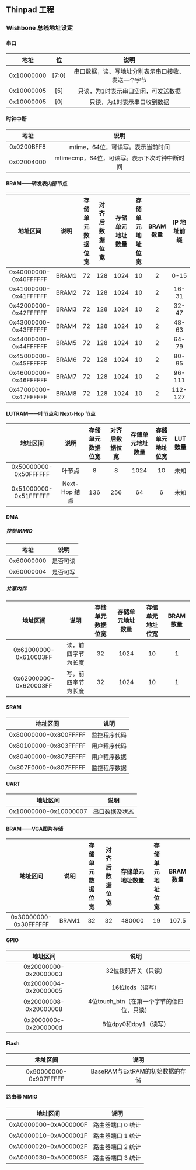 Thinpad 工程
---------------

### Wishbone 总线地址设定

#### 串口

|    地址    |  位   |                        说明                        |
| :--------: | :---: | :------------------------------------------------: |
| 0x10000000 | [7:0] | 串口数据，读、写地址分别表示串口接收、发送一个字节 |
| 0x10000005 |  [5]  |        只读，为1时表示串口空闲，可发送数据         |
| 0x10000005 |  [0]  |            只读，为1时表示串口收到数据             |

#### 时钟中断

|    地址    |                     说明                     |
| :--------: | :------------------------------------------: |
| 0x0200BFF8 |      mtime，64位，可读写。表示当前时间       |
| 0x02004000 | mtimecmp，64位，可读写。表示下次时钟中断时间 |

#### BRAM——转发表内部节点

|       地址区间        | 说明  | 存储单元数据位宽 | 对齐后数据位宽 | 存储单元地址数量 | 存储单元地址位宽 | BRAM 数量 | IP 地址前缀 |
| :-------------------: | :---: | :--------------: | :------------: | :--------------: | :--------------: | :-------: | :---------: |
| 0x40000000-0x40FFFFFF | BRAM1 |        72        |      128       |       1024       |        10        |     2     |    0-15     |
| 0x41000000-0x41FFFFFF | BRAM2 |        72        |      128       |       1024       |        10        |     2     |    16-31    |
| 0x42000000-0x42FFFFFF | BRAM3 |        72        |      128       |       1024       |        10        |     2     |    32-47    |
| 0x43000000-0x43FFFFFF | BRAM4 |        72        |      128       |       1024       |        10        |     2     |    48-63    |
| 0x44000000-0x44FFFFFF | BRAM5 |        72        |      128       |       1024       |        10        |     2     |    64-79    |
| 0x45000000-0x45FFFFFF | BRAM6 |        72        |      128       |       1024       |        10        |     2     |    80-95    |
| 0x46000000-0x46FFFFFF | BRAM7 |        72        |      128       |       1024       |        10        |     2     |   96-111    |
| 0x47000000-0x47FFFFFF | BRAM8 |        72        |      128       |       1024       |        10        |     2     |   112-127   |

#### LUTRAM——叶节点和 Next-Hop 节点

|       地址区间        |     说明      | 存储单元数据位宽 | 对齐后数据位宽 | 存储单元地址数量 | 存储单元地址位宽 | LUT 数量 |
| :-------------------: | :-----------: | :--------------: | :------------: | :--------------: | :--------------: | :------: |
| 0x50000000-0x50FFFFFF |    叶节点     |        8         |       8        |       1024       |        10        |   未知   |
| 0x51000000-0x51FFFFFF | Next-Hop 结点 |       136        |      256       |        64        |        6         |   未知   |

#### DMA

##### 控制 MMIO

|    地址    |   说明   |
| :--------: | :------: |
| 0x60000000 | 是否可读 |
| 0x60000004 | 是否可写 |

##### 共享内存

|       地址区间        |        说明        | 存储单元数据位宽 | 存储单元地址数量 | 存储单元地址位宽 | BRAM 数量 |
| :-------------------: | :----------------: | :--------------: | :--------------: | :--------------: | :-------: |
| 0x61000000-0x610003FF | 读，前四字节为长度 |        32        |       1024       |        10        |     1     |
| 0x62000000-0x620003FF | 写，前四字节为长度 |        32        |       1024       |        10        |     1     |

#### SRAM

|       地址区间        |      说明      |
| :-------------------: | :------------: |
| 0x80000000-0x800FFFFF |  监控程序代码  |
| 0x80100000-0x803FFFFF |  用户程序代码  |
| 0x80400000-0x807EFFFF |  用户程序数据  |
| 0x807F0000-0x807FFFFF |  监控程序数据  |

#### UART

|       地址区间        |      说明      |
| :-------------------: | :------------: |
| 0x10000000-0x10000007 | 串口数据及状态 |

#### BRAM——VGA图片存储

|       地址区间        | 说明  | 存储单元数据位宽 | 对齐后数据位宽 | 存储单元地址数量 | 存储单元地址位宽 | BRAM 数量 |
| :-------------------: | :---: | :--------------: | :------------: | :--------------: | :--------------: | :-------: |
| 0x30000000-0x30FFFFFF | BRAM1 |        32        |       32       |      480000      |        19        |   107.5   |

#### GPIO

|       地址区间        |      说明      |
| :-------------------: | :------------: |
| 0x20000000-0x20000003 |  32位拨码开关（只读）  |
| 0x20000004-0x20000005 |  16位leds（读写）  |
| 0x20000008-0x20000008 |  4位touch_btn（在第一个字节的低四位，只读）  |
| 0x2000000c-0x2000000d |  8位dpy0和dpy1（读写）  |

#### Flash

|       地址区间        |      说明      |
| :-------------------: | :------------: |
| 0x90000000-0x907FFFFF | BaseRAM与ExtRAM的初始数据的存储 |

#### 路由器 MMIO

|       地址区间        |       说明        |
| :-------------------: | :---------------: |
| 0xA0000000-0xA000000F | 路由器端口 0 统计 |
| 0xA0000010-0xA000001F | 路由器端口 1 统计 |
| 0xA0000020-0xA000002F | 路由器端口 2 统计 |
| 0xA0000030-0xA000003F | 路由器端口 3 统计 |
